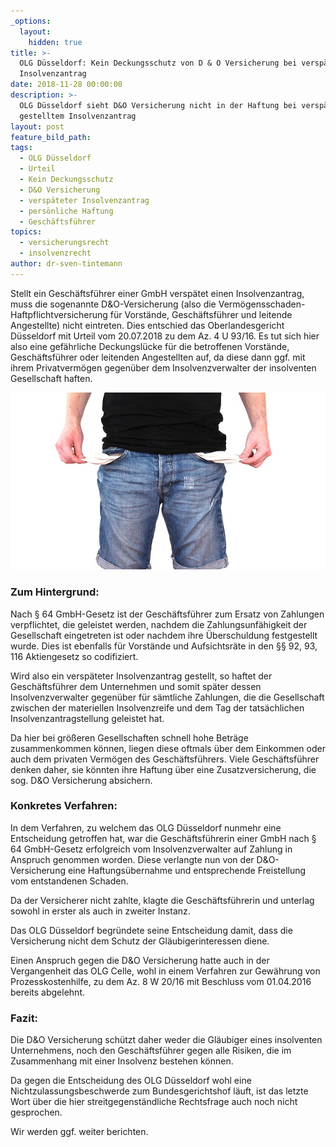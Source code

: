 ```yaml
---
_options:
  layout:
    hidden: true
title: >-
  OLG Düsseldorf: Kein Deckungsschutz von D & O Versicherung bei verspätetem
  Insolvenzantrag
date: 2018-11-28 00:00:00
description: >-
  OLG Düsseldorf sieht D&O Versicherung nicht in der Haftung bei verspätetet
  gestelltem Insolvenzantrag
layout: post
feature_bild_path:
tags:
  - OLG Düsseldorf
  - Urteil
  - Kein Deckungsschutz
  - D&O Versicherung
  - verspäteter Insolvenzantrag
  - persönliche Haftung
  - Geschäftsführer
topics:
  - versicherungsrecht
  - insolvenzrecht
author: dr-sven-tintemann
---
```


Stellt ein Gesch&auml;ftsf&uuml;hrer einer GmbH versp&auml;tet einen Insolvenzantrag, muss die sogenannte D&O-Versicherung (also die Verm&ouml;gensschaden-Haftpflichtversicherung f&uuml;r Vorst&auml;nde, Gesch&auml;ftsf&uuml;hrer und leitende Angestellte) nicht eintreten. Dies entschied das Oberlandesgericht D&uuml;sseldorf mit Urteil vom 20.07.2018 zu dem Az. 4 U 93/16. Es tut sich hier also eine gef&auml;hrliche Deckungsl&uuml;cke f&uuml;r die betroffenen Vorst&auml;nde, Gesch&auml;ftsf&uuml;hrer oder leitenden Angestellten auf, da diese dann ggf. mit ihrem Privatverm&ouml;gen gegen&uuml;ber dem Insolvenzverwalter der insolventen Gesellschaft haften.

![](/uploads/no-money-2070384-640.jpg)

### Zum Hintergrund:

Nach &sect; 64 GmbH-Gesetz ist der Gesch&auml;ftsf&uuml;hrer zum Ersatz von Zahlungen verpflichtet, die geleistet werden, nachdem die Zahlungsunf&auml;higkeit der Gesellschaft eingetreten ist oder nachdem ihre &Uuml;berschuldung festgestellt wurde. Dies ist ebenfalls f&uuml;r Vorst&auml;nde und Aufsichtsr&auml;te in den &sect;&sect; 92, 93, 116 Aktiengesetz so codifiziert.

Wird also ein versp&auml;teter Insolvenzantrag gestellt, so haftet der Gesch&auml;ftsf&uuml;hrer dem Unternehmen und somit sp&auml;ter dessen Insolvenzverwalter gegen&uuml;ber f&uuml;r s&auml;mtliche Zahlungen, die die Gesellschaft zwischen der materiellen Insolvenzreife und dem Tag der tats&auml;chlichen Insolvenzantragstellung geleistet hat.

Da hier bei gr&ouml;&szlig;eren Gesellschaften schnell hohe Betr&auml;ge zusammenkommen k&ouml;nnen, liegen diese oftmals &uuml;ber dem Einkommen oder auch dem privaten Verm&ouml;gen des Gesch&auml;ftsf&uuml;hrers. Viele Gesch&auml;ftsf&uuml;hrer denken daher, sie k&ouml;nnten ihre Haftung &uuml;ber eine Zusatzversicherung, die sog. D&O Versicherung absichern.

### Konkretes Verfahren:

In dem Verfahren, zu welchem das OLG D&uuml;sseldorf nunmehr eine Entscheidung getroffen hat, war die Gesch&auml;ftsf&uuml;hrerin einer GmbH nach &sect; 64 GmbH-Gesetz erfolgreich vom Insolvenzverwalter auf Zahlung in Anspruch genommen worden. Diese verlangte nun von der D&O-Versicherung eine Haftungs&uuml;bernahme und entsprechende Freistellung vom entstandenen Schaden.

Da der Versicherer nicht zahlte, klagte die Gesch&auml;ftsf&uuml;hrerin und unterlag sowohl in erster als auch in zweiter Instanz.

Das OLG D&uuml;sseldorf begr&uuml;ndete seine Entscheidung damit, dass die Versicherung nicht dem Schutz der Gl&auml;ubigerinteressen diene.

Einen Anspruch gegen die D&O Versicherung hatte auch in der Vergangenheit das OLG Celle, wohl in einem Verfahren zur Gew&auml;hrung von Prozesskostenhilfe, zu dem Az. 8 W 20/16 mit Beschluss vom 01.04.2016&nbsp; bereits abgelehnt.

### Fazit:

Die D&O Versicherung sch&uuml;tzt daher weder die Gl&auml;ubiger eines insolventen Unternehmens, noch den Gesch&auml;ftsf&uuml;hrer gegen alle Risiken, die im Zusammenhang mit einer Insolvenz bestehen k&ouml;nnen.

Da gegen die Entscheidung des OLG D&uuml;sseldorf wohl eine Nichtzulassungsbeschwerde zum Bundesgerichtshof l&auml;uft, ist das letzte Wort &uuml;ber die hier streitgegenst&auml;ndliche Rechtsfrage auch noch nicht gesprochen.

Wir werden ggf. weiter berichten.

&nbsp;